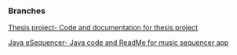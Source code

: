 ### Branches

[Thesis project- Code and documentation for thesis project](https://github.com/romakarol/Public/tree/Thesis-Project-IoT-LPWAN-Object-Tracking-System)

[Java eSequencer- Java code and ReadMe for music sequencer app](https://github.com/romakarol/Public/tree/eSequencer-Java-music-sequencer-program)
